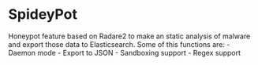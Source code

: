 # SpideyPot 


Honeypot feature based on Radare2 to make an static analysis of malware and export those data to Elasticsearch.
Some of this functions are:
	- Daemon mode
	- Export to JSON
	- Sandboxing support
	- Regex support
